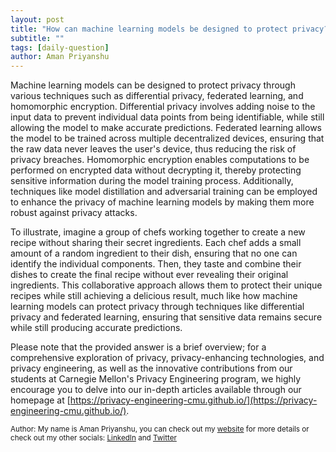 ```yaml
---
layout: post
title: "How can machine learning models be designed to protect privacy?"
subtitle: ""
tags: [daily-question]
author: Aman Priyanshu
---
```


Machine learning models can be designed to protect privacy through various techniques such as differential privacy, federated learning, and homomorphic encryption. Differential privacy involves adding noise to the input data to prevent individual data points from being identifiable, while still allowing the model to make accurate predictions. Federated learning allows the model to be trained across multiple decentralized devices, ensuring that the raw data never leaves the user's device, thus reducing the risk of privacy breaches. Homomorphic encryption enables computations to be performed on encrypted data without decrypting it, thereby protecting sensitive information during the model training process. Additionally, techniques like model distillation and adversarial training can be employed to enhance the privacy of machine learning models by making them more robust against privacy attacks.

To illustrate, imagine a group of chefs working together to create a new recipe without sharing their secret ingredients. Each chef adds a small amount of a random ingredient to their dish, ensuring that no one can identify the individual components. Then, they taste and combine their dishes to create the final recipe without ever revealing their original ingredients. This collaborative approach allows them to protect their unique recipes while still achieving a delicious result, much like how machine learning models can protect privacy through techniques like differential privacy and federated learning, ensuring that sensitive data remains secure while still producing accurate predictions.

Please note that the provided answer is a brief overview; for a comprehensive exploration of privacy, privacy-enhancing technologies, and privacy engineering, as well as the innovative contributions from our students at Carnegie Mellon's Privacy Engineering program, we highly encourage you to delve into our in-depth articles available through our homepage at [https://privacy-engineering-cmu.github.io/](https://privacy-engineering-cmu.github.io/).

<small>Author: My name is Aman Priyanshu, you can check out my [website](https://amanpriyanshu.github.io/) for more details or check out my other socials: [LinkedIn](https://www.linkedin.com/in/aman-priyanshu/) and [Twitter](https://twitter.com/AmanPriyanshu6)</small>
